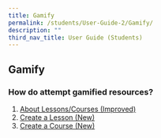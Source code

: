 ```yaml
---
title: Gamify
permalink: /students/User-Guide-2/Gamify/
description: ""
third_nav_title: User Guide (Students)
---
```

## Gamify

### How do attempt gamified resources?

1. <a href="/user-guide/Teachers-UG/aboutlessons/" target="_blank">About Lessons/Courses (Improved)</a>
2. <a href="/user-guide/Teachers-UG/createlesson/" target="_blank">Create a Lesson (New)</a>
3. <a href="/user-guide/Teachers-UG/createcourse/" target="_blank">Create a Course (New)</a>